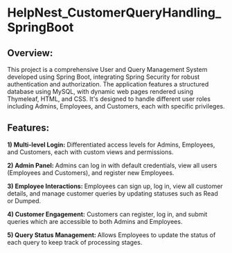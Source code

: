 <h1>HelpNest_CustomerQueryHandling_SpringBoot</h1>

<h2>Overview: </h2>
<p>This project is a comprehensive User and Query Management System developed using Spring Boot, integrating Spring Security for robust authentication and authorization. The application features a structured database using MySQL, with dynamic web pages rendered using Thymeleaf, HTML, and CSS. It's designed to handle different user roles including Admins, Employees, and Customers, each with specific privileges.</p>

<h2>Features: </h2>
<p><b>1) Multi-level Login:</b> Differentiated access levels for Admins, Employees, and Customers, each with custom views and permissions.</p>
<P><b>2) Admin Panel: </b>Admins can log in with default credentials, view all users (Employees and Customers), and register new Employees.</P>
<P><b>3) Employee Interactions: </b> Employees can sign up, log in, view all customer details, and manage customer queries by updating statuses such as Read or Dumped.</P>
<P><b>4) Customer Engagement:</b> Customers can register, log in, and submit queries which are accessible to both Admins and Employees.</P>
<P><b>5) Query Status Management: </b>Allows Employees to update the status of each query to keep track of processing stages.</P>

